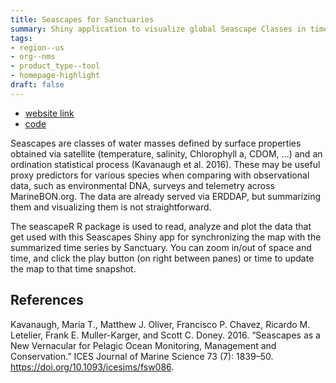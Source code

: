 ```yaml
---
title: Seascapes for Sanctuaries
summary: Shiny application to visualize global Seascape Classes in time and space for the National Marine Sanctuaries.
tags:
- region--us
- org--nms
- product_type--tool
- homepage-highlight
draft: false
---
```



* [website link](https://shiny.marinebon.app/seascapes)
* [code](https://github.com/marinebon/seascape_app)

Seascapes are classes of water masses defined by surface properties obtained via satellite (temperature, salinity, Chlorophyll a, CDOM, …) and an ordination statistical process (Kavanaugh et al. 2016). These may be useful proxy predictors for various species when comparing with observational data, such as environmental DNA, surveys and telemetry across MarineBON.org. The data are already served via ERDDAP, but summarizing them and visualizing them is not straightforward.

The seascapeR R package is used to read, analyze and plot the data that get used with this Seascapes Shiny app for synchronizing the map with the summarized time series by Sanctuary. You can zoom in/out of space and time, and click the play button (on right between panes) or time to update the map to that time snapshot.


## References
Kavanaugh, Maria T., Matthew J. Oliver, Francisco P. Chavez, Ricardo M. Letelier, Frank E. Muller-Karger, and Scott C. Doney. 2016. “Seascapes as a New Vernacular for Pelagic Ocean Monitoring, Management and Conservation.” ICES Journal of Marine Science 73 (7): 1839–50. https://doi.org/10.1093/icesjms/fsw086.
